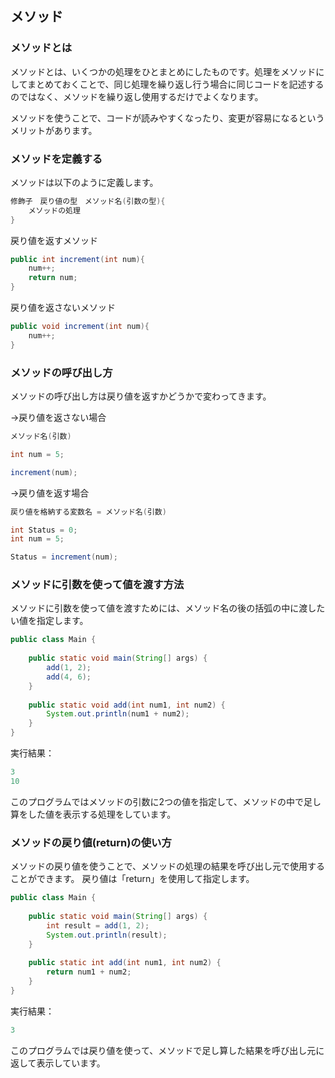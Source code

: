 ## メソッド

### メソッドとは

メソッドとは、いくつかの処理をひとまとめにしたものです。処理をメソッドにしてまとめておくことで、同じ処理を繰り返し行う場合に同じコードを記述するのではなく、メソッドを繰り返し使用するだけでよくなります。

メソッドを使うことで、コードが読みやすくなったり、変更が容易になるというメリットがあります。

### メソッドを定義する

メソッドは以下のように定義します。

```java
修飾子　戻り値の型　メソッド名(引数の型){
    メソッドの処理
}
```

戻り値を返すメソッド
```java
public int increment(int num){
    num++;
    return num;
}
```

戻り値を返さないメソッド
```java
public void increment(int num){
    num++;
}
```

### メソッドの呼び出し方

メソッドの呼び出し方は戻り値を返すかどうかで変わってきます。

→戻り値を返さない場合
```java
メソッド名(引数)
```
```java
int num = 5;

increment(num);
```


→戻り値を返す場合
```java
戻り値を格納する変数名 = メソッド名(引数)
```
```java
int Status = 0;
int num = 5;

Status = increment(num);
```

### メソッドに引数を使って値を渡す方法

メソッドに引数を使って値を渡すためには、メソッド名の後の括弧の中に渡したい値を指定します。
```java
public class Main {
 
    public static void main(String[] args) {
        add(1, 2);
        add(4, 6);
    }
 
    public static void add(int num1, int num2) {
        System.out.println(num1 + num2);
    }
}
```

実行結果：
```java
3
10
```

このプログラムではメソッドの引数に2つの値を指定して、メソッドの中で足し算をした値を表示する処理をしています。

### メソッドの戻り値(return)の使い方

メソッドの戻り値を使うことで、メソッドの処理の結果を呼び出し元で使用することができます。
戻り値は「return」を使用して指定します。

```java
public class Main {
 
    public static void main(String[] args) {
        int result = add(1, 2);
        System.out.println(result);
    }
 
    public static int add(int num1, int num2) {
        return num1 + num2;
    }
}
```

実行結果：
```java
3
```

このプログラムでは戻り値を使って、メソッドで足し算した結果を呼び出し元に返して表示しています。
